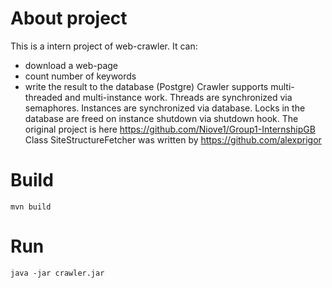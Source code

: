 # About project
This is a intern project of web-crawler. It can:
- download a web-page
- count number of keywords
- write the result to the database (Postgre)
Crawler supports multi-threaded and multi-instance work. Threads are synchronized via semaphores. Instances are synchronized via database. Locks in the database are freed on instance shutdown via shutdown hook.
The original project is here https://github.com/Niove1/Group1-InternshipGB
Class SiteStructureFetcher was written by https://github.com/alexprigor

# Build
```
mvn build
```
# Run
```
java -jar crawler.jar
```

